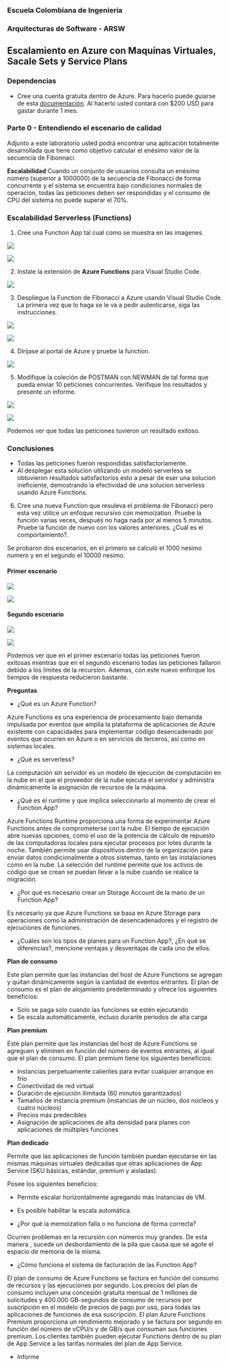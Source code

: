 ### Escuela Colombiana de Ingeniería
### Arquitecturas de Software - ARSW

## Escalamiento en Azure con Maquinas Virtuales, Sacale Sets y Service Plans

### Dependencias
* Cree una cuenta gratuita dentro de Azure. Para hacerlo puede guiarse de esta [documentación](https://azure.microsoft.com/en-us/free/search/?&ef_id=Cj0KCQiA2ITuBRDkARIsAMK9Q7MuvuTqIfK15LWfaM7bLL_QsBbC5XhJJezUbcfx-qAnfPjH568chTMaAkAsEALw_wcB:G:s&OCID=AID2000068_SEM_alOkB9ZE&MarinID=alOkB9ZE_368060503322_%2Bazure_b_c__79187603991_kwd-23159435208&lnkd=Google_Azure_Brand&dclid=CjgKEAiA2ITuBRDchty8lqPlzS4SJAC3x4k1mAxU7XNhWdOSESfffUnMNjLWcAIuikQnj3C4U8xRG_D_BwE). Al hacerlo usted contará con $200 USD para gastar durante 1 mes.

### Parte 0 - Entendiendo el escenario de calidad

Adjunto a este laboratorio usted podrá encontrar una aplicación totalmente desarrollada que tiene como objetivo calcular el enésimo valor de la secuencia de Fibonnaci.

**Escalabilidad**
Cuando un conjunto de usuarios consulta un enésimo número (superior a 1000000) de la secuencia de Fibonacci de forma concurrente y el sistema se encuentra bajo condiciones normales de operación, todas las peticiones deben ser respondidas y el consumo de CPU del sistema no puede superar el 70%.

### Escalabilidad Serverless (Functions)

1. Cree una Function App tal cual como se muestra en las  imagenes.

![](images/part3/part3-function-config.png)

![](images/part3/part3-function-configii.png)

2. Instale la extensión de **Azure Functions** para Visual Studio Code.

![](images/part3/part3-install-extension.png)

3. Despliegue la Function de Fibonacci a Azure usando Visual Studio Code. La primera vez que lo haga se le va a pedir autenticarse, siga las instrucciones.

![](images/part3/part3-deploy-function-1.png)

![](images/part3/part3-deploy-function-2.png)

4. Dirijase al portal de Azure y pruebe la function.

![](images/part3/part3-test-function.png)

5. Modifique la coleción de POSTMAN con NEWMAN de tal forma que pueda enviar 10 peticiones concurrentes. Verifique los resultados y presente un informe.

![](images/itera.png)


![](images/metricas1.png)

Podemos ver que todas las peticiones tuvieron un resultado exitoso.

### Conclusiones

 * Todas las peticiones fueron respondidas satisfactoriamente.
 * Al desplegar esta solucion utilizando un modelo serverless se obtuvieron resultados satisfactorios esto a pesar de eser una solucion ineficiente, demostrando la efectividad de una solucion serverless usando Azure Functions.


6. Cree una nueva Function que resuleva el problema de Fibonacci pero esta vez utilice un enfoque recursivo con memoization. Pruebe la función varias veces, después no haga nada por al menos 5 minutos. Pruebe la función de nuevo con los valores anteriores. ¿Cuál es el comportamiento?.

Se probaron dos escenarios, en el primero se calculó el 1000 nesimo numero y en el segundo el 10000 nesimo.

#### Primer escenario

![](images/memo1.png)

![](images/metricas2.png)

#### Segundo escenario

![](images/memo2.png)

![](images/metricas3.png)

Podemos ver que en el primer escenario todas las peticiones fueron exitosas mientras que en el segundo escenario todas las peticiones fallaron debido a los limites de la recursion. Ademas, con este nuevo enforque los tiempos de respuesta reducieron bastante.


**Preguntas**

* ¿Qué es un Azure Function?

Azure Functions es una experiencia de procesamiento bajo demanda impulsada por eventos que amplía la plataforma de aplicaciones de Azure existente con capacidades para implementar código desencadenado por eventos que ocurren en Azure o en servicios de terceros, así como en sistemas locales. 

* ¿Qué es serverless?

La computación sin servidor es un modelo de ejecución de computación en la nube en el que el proveedor de la nube ejecuta el servidor y administra dinámicamente la asignación de recursos de la máquina.

* ¿Qué es el runtime y que implica seleccionarlo al momento de crear el Function App?

Azure Functions Runtime proporciona una forma de experimentar Azure Functions antes de comprometerse con la nube. El tiempo de ejecución abre nuevas opciones, como el uso de la potencia de cálculo de repuesto de las computadoras locales para ejecutar procesos por lotes durante la noche. También permite usar  dispositivos dentro de la organización para enviar datos condicionalmente a otros sistemas, tanto en las instalaciones como en la nube.
La selección del runtime permite que los activos de código que se crean se puedan llevar a la nube cuando se realice la migración.


* ¿Por qué es necesario crear un Storage Account de la mano de un Function App?

Es necesario ya que Azure Functions se basa en Azure Storage para operaciones como la administración de desencadenadores y el registro de ejecuciones de funciones.

* ¿Cuáles son los tipos de planes para un Function App?, ¿En qué se diferencias?, mencione ventajas y desventajas de cada uno de ellos.

**Plan de consumo**

Este plan permite que las instancias del host de Azure Functions se agregan y quitan dinámicamente según la cantidad de eventos entrantes. 
El plan de consumo es el plan de alojamiento predeterminado y ofrece los siguientes beneficios:

 * Solo se paga solo cuando las funciones se estén ejecutando
 * Se escala automáticamente, incluso durante períodos de alta carga
 
**Plan premium**

Este plan permite que las instancias del host de Azure Functions se agreguen y eliminen en función del número de eventos entrantes, al igual que el plan de consumo.
El plan premium tiene los siguientes beneficios:

   * Instancias perpetuamente calientes para evitar cualquier arranque en frío
   * Conectividad de red virtual
   * Duración de ejecución ilimitada (60 minutos garantizados)
   * Tamaños de instancia premium (instancias de un núcleo, dos núcleos y cuatro núcleos)
   * Precios más predecibles
   * Asignación de aplicaciones de alta densidad para planes con aplicaciones de múltiples funciones
 
**Plan dedicado**

   Permite que las aplicaciones de función también puedan ejecutarse en las mismas máquinas virtuales dedicadas que otras aplicaciones de App Service (SKU básicas, estándar,        premium y aisladas).

   Posee los siguientes beneficios: 
   
   * Permite escalar horizontalmente agregando más instancias de VM. 
   
   * Es posible habilitar la escala automática.

* ¿Por qué la memoization falla o no funciona de forma correcta?

Ocurren problemas en la recursión con números muy grandes. De esta manera , sucede un  desbordamiento de la pila que causa que se agote el espacio de memoria de la misma.

* ¿Cómo funciona el sistema de facturación de las Function App?

El plan de consumo de Azure Functions se factura en función del consumo de recursos y las ejecuciones por segundo. Los precios del plan de consumo incluyen una concesión gratuita mensual de 1 millones de solicitudes y 400.000 GB-segundos de consumo de recursos por suscripción en el modelo de precios de pago por uso, para todas las aplicaciones de funciones de esa suscripción.
El plan Azure Functions Premium proporciona un rendimiento mejorado y se factura por segundo en función del número de vCPU/s y de GB/s que consuman sus funciones premium. Los clientes también pueden ejecutar Functions dentro de su plan de App Service a las tarifas normales del plan de App Service.

* Informe
